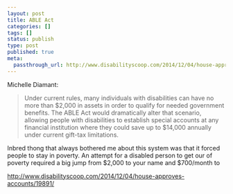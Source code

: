 ```yaml
---
layout: post
title: ABLE Act
categories: []
tags: []
status: publish
type: post
published: true
meta:
  passthrough_url: http://www.disabilityscoop.com/2014/12/04/house-approves-accounts/19891/
---
```


Michelle Diamant:


>Under current rules, many individuals with disabilities can have no more than $2,000 in assets in order to qualify for needed government benefits. The ABLE Act would dramatically alter that scenario, allowing people with disabilities to establish special accounts at any financial institution where they could save up to $14,000 annually under current gift-tax limitations.



Inbred thong that always bothered me about this system was that it forced people to stay in poverty. An attempt for a disabled person to get our of poverty required a big jump from $2,000 to your name and $700/month to


http://www.disabilityscoop.com/2014/12/04/house-approves-accounts/19891/
